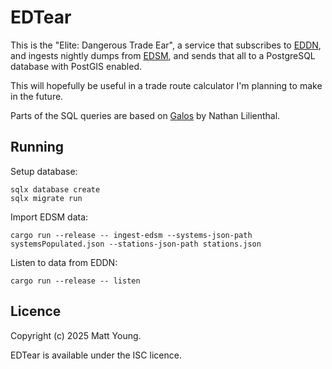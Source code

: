 # EDTear
This is the "Elite: Dangerous Trade Ear", a service that subscribes to [EDDN](https://github.com/EDCD/EDDN),
and ingests nightly dumps from [EDSM](https://www.edsm.net/en/nightly-dumps), and sends that all to a
PostgreSQL database with PostGIS enabled.

This will hopefully be useful in a trade route calculator I'm planning to make in the future.

Parts of the SQL queries are based on [Galos](https://github.com/nixpulvis/galos/) by Nathan Lilienthal.

## Running
Setup database:

```
sqlx database create
sqlx migrate run
```

Import EDSM data:

```
cargo run --release -- ingest-edsm --systems-json-path systemsPopulated.json --stations-json-path stations.json
```

Listen to data from EDDN:

```
cargo run --release -- listen
```


## Licence
Copyright (c) 2025 Matt Young.

EDTear is available under the ISC licence.
